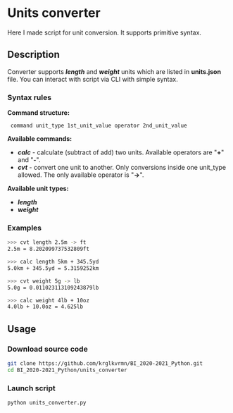 # Units converter

Here I made script for unit conversion. It supports primitive syntax. 

## Description

Converter supports ***length*** and ***weight*** units which are listed in **units.json** file. You can interact with script via CLI with simple syntax.

### Syntax rules

**Command structure:**

` command unit_type 1st_unit_value operator 2nd_unit_value` 

**Available commands:**

+ ***calc*** - calculate (subtract of add) two units. Available operators are "**+**" and "**-**".
+ ***cvt*** - convert one unit to another. Only conversions inside one unit_type allowed. The only available operator is "**->**".

**Available unit types:**

+ ***length***
+ ***weight***

### Examples

```bash
>>> cvt length 2.5m -> ft
2.5m = 8.202099737532809ft
```

```bash
>>> calc length 5km + 345.5yd
5.0km + 345.5yd = 5.3159252km
```

```bash
>>> cvt weight 5g -> lb
5.0g = 0.011023113109243879lb
```

```bash
>>> calc weight 4lb + 10oz
4.0lb + 10.0oz = 4.625lb
```

## Usage

### Download source code

```bash
git clone https://github.com/krglkvrmn/BI_2020-2021_Python.git
cd BI_2020-2021_Python/units_converter
```

### Launch script

```
python units_converter.py
```